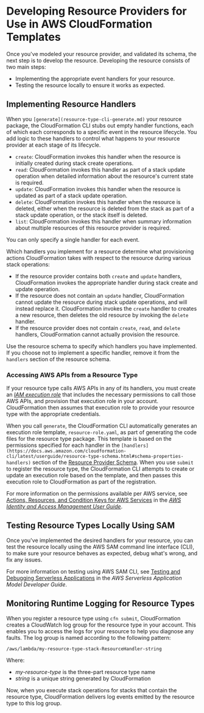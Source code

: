 # Developing Resource Providers for Use in AWS CloudFormation Templates<a name="resource-type-develop"></a>

Once you've modeled your resource provider, and validated its schema, the next step is to develop the resource\. Developing the resource consists of two main steps:
+ Implementing the appropriate event handlers for your resource\.
+ Testing the resource locally to ensure it works as expected\.

## Implementing Resource Handlers<a name="resource-type-develop-implement-handlers"></a>

When you `[generate](resource-type-cli-generate.md)` your resource package, the CloudFormation CLI stubs out empty handler functions, each of which each corresponds to a specific event in the resource lifecycle\. You add logic to these handlers to control what happens to your resource provider at each stage of its lifecycle\.
+ `create`: CloudFormation invokes this handler when the resource is initially created during stack create operations\.
+ `read`: CloudFormation invokes this handler as part of a stack update operation when detailed information about the resource's current state is required\.
+ `update`: CloudFormation invokes this handler when the resource is updated as part of a stack update operation\.
+ `delete`: CloudFormation invokes this handler when the resource is deleted, either when the resource is deleted from the stack as part of a stack update operation, or the stack itself is deleted\.
+ `list`: CloudFormation invokes this handler when summary information about multiple resources of this resource provider is required\.

You can only specify a single handler for each event\.

Which handlers you implement for a resource determine what provisioning actions CloudFormation takes with respect to the resource during various stack operations:
+ If the resource provider contains both `create` and `update` handlers, CloudFormation invokes the appropriate handler during stack create and update operation\.
+ If the resource does not contain an `update` handler, CloudFormation cannot update the resource during stack update operations, and will instead replace it\. CloudFormation invokes the `create` handler to creates a new resource, then deletes the old resource by invoking the `delete` handler\.
+ If the resource provider does not contain `create`, `read`, and `delete` handlers, CloudFormation cannot actually provision the resource\.

Use the resource schema to specify which handlers you have implemented\. If you choose not to implement a specific handler, remove it from the `handlers` section of the resource schema\.

### Accessing AWS APIs from a Resource Type<a name="resource-type-develop-executionrole"></a>

If your resource type calls AWS APIs in any of its handlers, you must create an *[IAM execution role](https://docs.aws.amazon.com/IAM/latest/UserGuide/id_roles.html)* that includes the necessary permissions to call those AWS APIs, and provision that execution role in your account\. CloudFormation then assumes that execution role to provide your resource type with the appropriate credentials\.

When you call `generate`, the CloudFormation CLI automatically generates an execution role template, `resource-role.yaml`, as part of generating the code files for the resource type package\. This template is based on the permissions specified for each handler in the `[handlers](https://docs.aws.amazon.com/cloudformation-cli/latest/userguide/resource-type-schema.html#schema-properties-handlers)` section of the [Resource Provider Schema](https://docs.aws.amazon.com/cloudformation-cli/latest/userguide/resource-type-schema.html)\. When you use `submit` to register the resource type, the CloudFormation CLI attempts to create or update an execution role based on the template, and then passes this execution role to CloudFormation as part of the registration\.

For more information on the permissions available per AWS service, see [Actions, Resources, and Condition Keys for AWS Services](https://docs.aws.amazon.com/IAM/latest/UserGuide/reference_policies_actions-resources-contextkeys.html) in the *[AWS Identity and Access Management User Guide](https://docs.aws.amazon.com/IAM/latest/UserGuide/introduction.html)*\.

## Testing Resource Types Locally Using SAM<a name="resource-type-develop-test"></a>

Once you've implemented the desired handlers for your resource, you can test the resource locally using the AWS SAM command line interface \(CLI\), to make sure your resource behaves as expected, debug what's wrong, and fix any issues\.

For more information on testing using AWS SAM CLI, see [Testing and Debugging Serverless Applications](https://docs.aws.amazon.com/serverless-application-model/latest/developerguide/serverless-test-and-debug.html) in the *AWS Serverless Application Model Developer Guide*\.

## Monitoring Runtime Logging for Resource Types<a name="resource-type-develop-log"></a>

When you register a resource type using `cfn submit`, CloudFormation creates a CloudWatch log group for the resource type in your account\. This enables you to access the logs for your resource to help you diagnose any faults\. The log group is named according to the following pattern:

`/aws/lambda/my-resource-type-stack-ResourceHandler-string`

Where:
+ *my\-resource\-type* is the three\-part resource type name
+ *string* is a unique string generated by CloudFormation

Now, when you execute stack operations for stacks that contain the resource type, CloudFormation delivers log events emitted by the resource type to this log group\.
